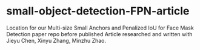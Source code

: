 # small-object-detection-FPN-article
Location for our Multi-size Small Anchors and Penalized IoU for Face Mask Detection paper repo before published
Article researched and written with Jieyu Chen, Xinyu Zhang, Minzhu Zhao. 
